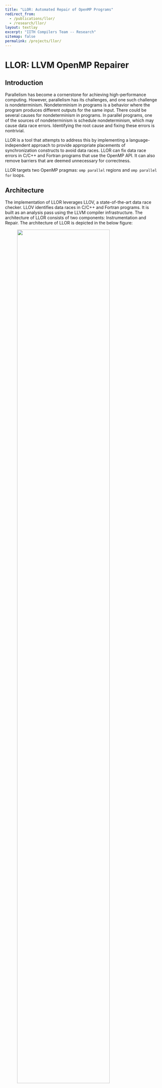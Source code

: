 ```yaml
---
title: "LLOR: Automated Repair of OpenMP Programs"
redirect_from:
  - /publications/llor/
  - /research/llor/
layout: textlay
excerpt: "IITH Compilers Team -- Research"
sitemap: false
permalink: /projects/llor/
---
```

# LLOR: LLVM OpenMP Repairer

## Introduction

Parallelism has become a cornerstone for achieving high-performance computing. However, parallelism has its challenges, and one such challenge is nondeterminism. Nondeterminism in programs is a behavior where the program produces different outputs for the same input. There could be several causes for nondeterminism in programs. In parallel programs, one of the sources of nondeterminism is schedule nondeterminism, which may cause data race errors. Identifying the root cause and fixing these errors is nontrivial.

LLOR is a tool that attempts to address this by implementing a language-independent approach to provide appropriate placements of synchronization constructs to avoid data races. LLOR can fix data race errors in C/C++ and Fortran programs that use the OpenMP API. It can also remove barriers that are deemed unnecessary for correctness.

LLOR targets two OpenMP pragmas: ```omp parallel``` regions and ```omp parallel for``` loops.

## Architecture

The implementation of LLOR leverages LLOV, a state-of-the-art data race checker. LLOV identifies data races in C/C++ and Fortran programs. It is built as an analysis pass using the LLVM compiler infrastructure. The architecture of LLOR consists of two components: Instrumentation and Repair. The architecture of LLOR is depicted in the below figure:

<figure>
  <img src="{{ site.url }}{{ site.baseurl }}/images/projects/llor/architecture.png" width="85%">
</figure>

The instrumentation component adds metadata that indicates the possible locations of barriers in the case of ```parallel``` regions. In the case of ```parallel for``` loops, this metadata marks the possible statements that have to be a part of an ordered region.

The repair component takes an iterative approach. In each iteration, LLOV is called with a repair candidate to check if the program is error-free. If LLOV identifies any data races, constraints are generated from these errors to avoid them in subsequent iterations. The Solver is called with these constraints to obtain a solution that determines which synchronization constructs have to be enabled or disabled while generating the next repair candidate.

## Experiments

A total of 415 programs (235 C/C++ and 180 Fortran) were considered for evaluating LLOR. This benchmark set consists of programs from the [DataRaceBench](https://github.com/LLNL/dataracebench){:target="_blank"} test suite, [Exascale](https://proxyapps.exascaleproject.org){:target="_blank"} project, [Rodinia](https://doi.org/10.1109/IISWC.2009.5306797){:target="_blank"} test suite, and [Parallel Research Kernels](https://github.com/ParRes/Kernels){:target="_blank"}, along with additional benchmarks introduced while developing LLOR. The table below summarizes the distribution of the benchmark set.

<figure>
  <img src="{{ site.url }}{{ site.baseurl }}/images/projects/llor/benchmark.png" width="50%">
</figure>

The results obtained from running LLOR against the benchmark suite are summarized in the table below. The table categorizes the results into three categories based on the output of LLOV. The first category includes all the programs for which LLOV concluded that there were no errors. LLOR suggests removing unnecessary barriers and ordered regions if they are not needed for correctness.

<figure>
  <img src="{{ site.url }}{{ site.baseurl }}/images/projects/llor/results.png" width="50%">
</figure>

The second category includes the programs for which LLOV had identified data races. Out of the 147 programs in this category, LLOR was able to fix 107 programs correctly. LLOR was unable to repair 16 programs since it could not find any assignment that satisfied the clauses generated during the repair phase. The final category includes the programs that are either unsupported by LLOV or failed compilation. There are 64 programs in this category.

<figure>
  <img src="{{ site.url }}{{ site.baseurl }}/images/projects/llor/badge.png" width="15%">
</figure>

These experimental results can be reproduced using the pre-built binaries available at [https://zenodo.org/records/13938526](https://zenodo.org/records/13938526){:target="_blank"}. This artifact has been evaluated by the VMCAI'25 artifact evaluation committee.

The source code of LLOR and a developer guide are available at [https://github.com/cs17resch01003/llor](https://github.com/cs17resch01003/llor){:target="_blank"}.

## Publications

#### 1. LLOR: Automated Repair of OpenMP Programs
*Utpal Bora, Saurabh Joshi, Gautam Muduganti, Ramakrishna Upadrasta*
##### Published in [VMCAI'25](https://doi.org/10.1007/978-3-031-82703-7_6){:target="_blank"} ([pre-print](https://arxiv.org/abs/2411.14590){:target="_blank"}) (Talks: [VMCAI'25](https://youtu.be/Qm4MVhC4NFE?t=25690))

## Contact
For any issues, questions, comments or suggestions, feel free to reach out to us at [cs17resch01003@iith.ac.in](mailto:cs17resch01003@iith.ac.in){:target="_blank"}.

<style type="text/css" rel="stylesheet">
img.emoji {
 margin: 0 !important;
}
table tr td {
 padding: 0.07em !important;
}
</style>

<p style="text-align: right">
Last Modified: {{ page.last_modified_at | date: '%B %d, %Y' }}
